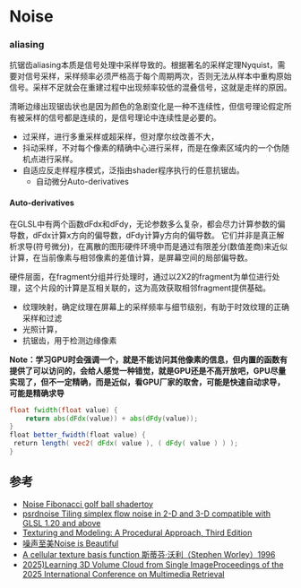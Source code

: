 # Noise

### aliasing
抗锯齿aliasing本质是信号处理中采样导致的。根据著名的采样定理Nyquist，需要对信号采样，采样频率必须严格高于每个周期两次，否则无法从样本中重构原始信号。采样不足就会在重建过程中出现频率较低的混叠信号，这就是走样的原因。

清晰边缘出现锯齿状也是因为颜色的急剧变化是一种不连续性，但信号理论假定所有被采样的信号都是连续的，是信号理论中连续性是必要的。

- 过采样，进行多重采样或超采样，但对摩尔纹改善不大，
- 抖动采样，不对每个像素的精确中心进行采样，而是在像素区域内的一个伪随机点进行采样。
- 自适应反走样程序模式，泛指由shader程序执行的任意抗锯齿。
    - 自动微分Auto-derivatives

#### Auto-derivatives
在GLSL中有两个函数dFdx和dFdy，无论参数多么复杂，都会尽力计算参数的偏导数，dFdx计算x方向的偏导数，dFdy计算y方向的偏导数。
它们并非是真正解析求导(符号微分)，在离散的图形硬件环境中而是通过有限差分(数值差商)来近似计算，在当前像素与相邻像素的差值计算，是屏幕空间的局部偏导数。

硬件层面，在fragment分组并行处理时，通过以2X2的fragment为单位进行处理，这个片段的计算是互相关联的，这为高效获取相邻fragment提供基础。

- 纹理映射，确定纹理在屏幕上的采样频率与细节级别，有助于时效纹理的正确采样和过滤
- 光照计算，
- 抗锯齿，用于检测边缘像素

**Note：学习GPU时会强调一个，就是不能访问其他像素的信息，但内置的函数有提供了可以访问的，会给人感觉一种错觉，就是GPU还是不高开放吧，GPU尽量实现了，但不一定精确，而是近似，看GPU厂家的取舍，可能是快速自动求导，可能是精确求导**

```glsl
float fwidth(float value) {
    return abs(dFdx(value)) + abs(dFdy(value));
}
float better_fwidth(float value) {
 return length( vec2( dFdx( value ), ( dFdy( value ) ) );
}
```

## 参考

- [Noise Fibonacci golf ball shadertoy](https://www.shadertoy.com/view/sdfyWX)
- [psrdnoise Tiling simplex flow noise in 2-D and 3-D compatible with GLSL 1.20 and above](https://github.com/stegu/psrdnoise/)
- [Texturing and Modeling: A Procedural Approach, Third Edition](https://book.douban.com/subject/2691012/)
- [噪声至美Noise is Beautiful](https://github.com/stegu/noiseisbeautiful/)
- [A cellular texture basis function 斯蒂芬·沃利（Stephen Worley）1996](https://dl.acm.org/doi/pdf/10.1145/237170.237267)
- [2025)Learning 3D Volume Cloud from Single ImageProceedings of the 2025 International Conference on Multimedia Retrieval](https://dl.acm.org/doi/pdf/10.1145/3731715.3733371)